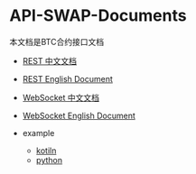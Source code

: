 # API-SWAP-Documents
本文档是BTC合约接口文档

* [REST 中文文档](openapi-swap-rest.md) 
* [REST English Document](openapi-swap-rest-en.md)
* [WebSocket 中文文档 ](openapi-swap-websocket.md)
* [WebSocket English Document ](openapi-swap-websocket-en.md)

* example
  * [kotiln](https://github.com/Coinbene/API-SWAP-SDK/tree/master/kotlin)
  * [python](https://github.com/Coinbene/API-SWAP-SDK/tree/master/python)
  
